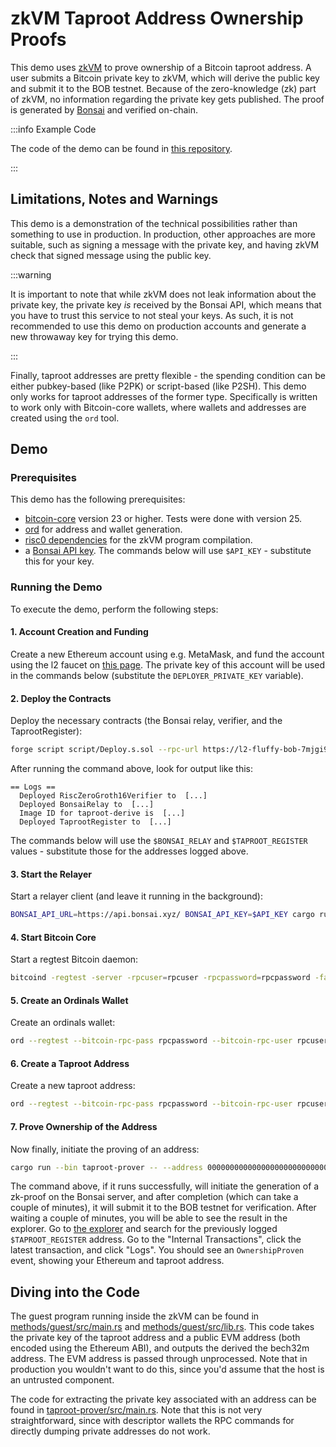 # zkVM Taproot Address Ownership Proofs

This demo uses [zkVM](https://dev.risczero.com/zkvm/) to prove ownership of a Bitcoin taproot address. A user submits a Bitcoin private key to zkVM, which will derive the public key and submit it to the BOB testnet. Because of the zero-knowledge (zk) part of zkVM, no information regarding the private key gets published. The proof is generated by [Bonsai](https://dev.risczero.com/bonsai/) and verified on-chain.

:::info Example Code

The code of the demo can be found in [this repository](https://github.com/bob-collective/demo-zkvm-taproot-address/).

:::

## Limitations, Notes and Warnings

This demo is a demonstration of the technical possibilities rather than something to use in production. In production, other approaches are more suitable, such as signing a message with the private key, and having zkVM check that signed message using the public key.

:::warning

It is important to note that while zkVM does not leak information about the private key, the private key _is_ received by the Bonsai API, which means that you have to trust this service to not steal your keys. As such, it is not recommended to use this demo on production accounts and generate a new throwaway key for trying this demo.

:::

Finally, taproot addresses are pretty flexible - the spending condition can be either pubkey-based (like P2PK) or script-based (like P2SH). This demo only works for taproot addresses of the former type. Specifically is written to work only with Bitcoin-core wallets, where wallets and addresses are created using the `ord` tool.

## Demo

### Prerequisites

This demo has the following prerequisites:

- [bitcoin-core](https://bitcoin.org/en/bitcoin-core/) version 23 or higher. Tests were done with version 25.
- [ord](https://github.com/ordinals/ord) for address and wallet generation.
- [risc0 dependencies](https://github.com/risc0/bonsai-foundry-template) for the zkVM program compilation.
- a [Bonsai API key](https://dev.risczero.com/bonsai/quickstart). The commands below will use `$API_KEY` - substitute this for your key.

### Running the Demo

To execute the demo, perform the following steps:

#### 1. Account Creation and Funding

Create a new Ethereum account using e.g. MetaMask, and fund the account using the l2 faucet on [this page](https://app.conduit.xyz/published/view/fluffy-bob-7mjgi9pmtg). The private key of this account will be used in the commands below (substitute the `DEPLOYER_PRIVATE_KEY` variable).

#### 2. Deploy the Contracts

Deploy the necessary contracts (the Bonsai relay, verifier, and the TaprootRegister):

```bash
forge script script/Deploy.s.sol --rpc-url https://l2-fluffy-bob-7mjgi9pmtg.t.conduit.xyz --broadcast --verify --verifier blockscout --verifier-url 'https://explorerl2-fluffy-bob-7mjgi9pmtg.t.conduit.xyz/api?'
```

After running the command above, look for output like this:

```
== Logs ==
  Deployed RiscZeroGroth16Verifier to  [...]
  Deployed BonsaiRelay to  [...]
  Image ID for taproot-derive is  [...]
  Deployed TaprootRegister to  [...]
```

The commands below will use the `$BONSAI_RELAY` and `$TAPROOT_REGISTER` values - substitute those for the addresses logged above.

#### 3. Start the Relayer

Start a relayer client (and leave it running in the background):

```bash
BONSAI_API_URL=https://api.bonsai.xyz/ BONSAI_API_KEY=$API_KEY cargo run --bin bonsai-ethereum-relay-cli -- run --relay-address $BONSAI_RELAY --eth-node wss://l2-fluffy-bob-7mjgi9pmtg.t.conduit.xyz --eth-chain-id 901 --private-key $DEPLOYER_PRIVATE_KEY
```

#### 4. Start Bitcoin Core

Start a regtest Bitcoin daemon:

```bash
bitcoind -regtest -server -rpcuser=rpcuser -rpcpassword=rpcpassword -fallbackfee=0.0002 -blockfilterindex -txindex=1 -prune=0 -blockversion=4
```

#### 5. Create an Ordinals Wallet

Create an ordinals wallet:

```bash
ord --regtest --bitcoin-rpc-pass rpcpassword --bitcoin-rpc-user rpcuser wallet create
```

#### 6. Create a Taproot Address

Create a new taproot address:

```bash
ord --regtest --bitcoin-rpc-pass rpcpassword --bitcoin-rpc-user rpcuser wallet receive
```

#### 7. Prove Ownership of the Address

Now finally, initiate the proving of an address:

```bash
cargo run --bin taproot-prover -- --address 0000000000000000000000000000000000000001 --taproot-address $TAPROOT_ADDRESS_FROM_PREVIOUS_STEP --bonsai-api-key=$API_KEY
```

The command above, if it runs successfully, will initiate the generation of a zk-proof on the Bonsai server, and after completion (which can take a couple of minutes), it will submit it to the BOB testnet for verification. After waiting a couple of minutes, you will be able to see the result in the explorer. Go to [the explorer](https://explorerl2-fluffy-bob-7mjgi9pmtg.t.conduit.xyz/) and search for the previously logged `$TAPROOT_REGISTER` address. Go to the "Internal Transactions", click the latest transaction, and click "Logs". You should see an `OwnershipProven` event, showing your Ethereum and taproot address.

## Diving into the Code

The guest program running inside the zkVM can be found in [methods/guest/src/main.rs](https://github.com/bob-collective/demo-zkvm-taproot-address/blob/main/methods/guest/src/main.rs) and [methods/guest/src/lib.rs](https://github.com/bob-collective/demo-zkvm-taproot-address/blob/main/methods/guest/src/lib.rs). This code takes the private key of the taproot address and a public EVM address (both encoded using the Ethereum ABI), and outputs the derived the bech32m address. The EVM address is passed through unprocessed. Note that in production you wouldn't want to do this, since you'd assume that the host is an untrusted component.

The code for extracting the private key associated with an address can be found in [taproot-prover/src/main.rs](https://github.com/bob-collective/demo-zkvm-taproot-address/blob/main/taproot-prover/src/main.rs). Note that this is not very straightforward, since with descriptor wallets the RPC commands for directly dumping private addresses do not work.
